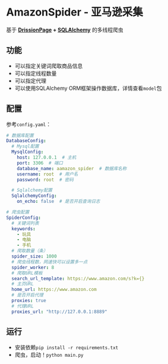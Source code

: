 # AmazonSpider - 亚马逊采集

基于 **[DrissionPage](https://gitee.com/g1879/DrissionPage) + [SQLAlchemy](https://www.sqlalchemy.org/)** 的多线程爬虫

## 功能

- 可以指定关键词爬取商品信息
- 可以指定线程数量
- 可以指定代理
- 可以使用SQLAlchemy ORM框架操作数据库，详情查看`model`包

## 配置

参考`config.yaml`：

```yaml
# 数据库配置
DatabaseConfig:
  # Mysql配置
  MysqlConfig:
    host: 127.0.0.1  # 主机
    port: 3306  # 端口
    database_name: aamazon_spider  # 数据库名称
    username: root  # 用户名
    password: root  # 密码

  # Sqlalchemy配置
  SqlalchemyConfig:
    on_echo: false  # 是否开启查询日志

# 爬虫配置
SpiderConfig:
  # 关键词列表
  keywords:
    - 玩具
    - 电脑
    - 手机
  # 爬取数量（条）
  spider_size: 1000
  # 爬虫线程数，网速快可以设置多一点
  spider_worker: 8
  # 爬取URL模板
  search_url_template: https://www.amazon.com/s?k={}
  # 主页URL
  home_url: https://www.amazon.com
  # 是否开启代理
  proxies: true
  # 代理URL
  proxies_url: "http://127.0.0.1:8889"


```

## 运行

- 安装依赖`pip install -r requirements.txt`
- 爬虫，启动！`python main.py`